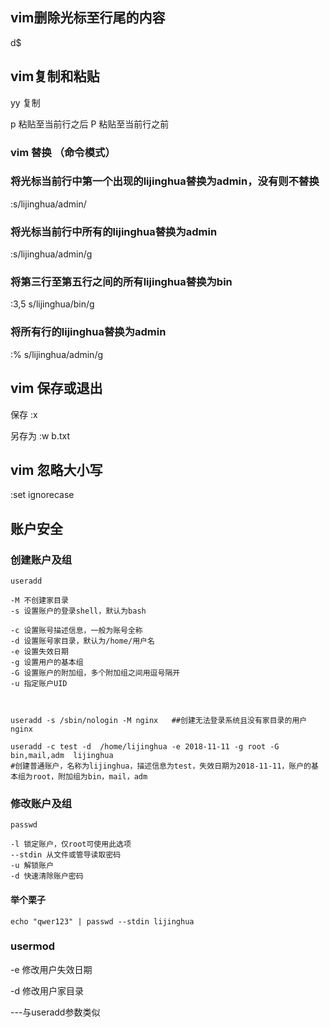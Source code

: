 
## vim删除光标至行尾的内容

d$

## vim复制和粘贴

yy 复制

p 粘贴至当前行之后
P 粘贴至当前行之前

### vim 替换 （命令模式）

### 将光标当前行中第一个出现的lijinghua替换为admin，没有则不替换

:s/lijinghua/admin/



### 将光标当前行中所有的lijinghua替换为admin

:s/lijinghua/admin/g 



### 将第三行至第五行之间的所有lijinghua替换为bin 

:3,5 s/lijinghua/bin/g



### 将所有行的lijinghua替换为admin

:% s/lijinghua/admin/g 




## vim 保存或退出

保存 :x

另存为 :w b.txt

## vim 忽略大小写

:set ignorecase 



## 账户安全


### 创建账户及组

```
useradd 

-M 不创建家目录
-s 设置账户的登录shell，默认为bash

-c 设置账号描述信息，一般为账号全称
-d 设置账号家目录，默认为/home/用户名
-e 设置失效日期
-g 设置用户的基本组
-G 设置账户的附加组，多个附加组之间用逗号隔开
-u 指定账户UID 
```

```


useradd -s /sbin/nologin -M nginx   ##创建无法登录系统且没有家目录的用户 nginx 

useradd -c test -d  /home/lijinghua -e 2018-11-11 -g root -G bin,mail,adm  lijinghua  
#创建普通账户，名称为lijinghua，描述信息为test，失效日期为2018-11-11，账户的基本组为root，附加组为bin，mail，adm
```



### 修改账户及组

```
passwd

-l 锁定账户，仅root可使用此选项
--stdin 从文件或管导读取密码
-u 解锁账户
-d 快速清除账户密码
```

#### 举个栗子

```
echo "qwer123" | passwd --stdin lijinghua 
```

### usermod 

-e 修改用户失效日期 

-d 修改用户家目录 

---与useradd参数类似


